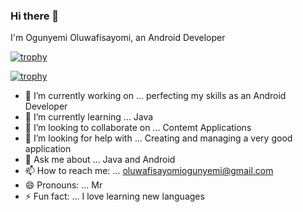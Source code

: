 ### Hi there 👋

  I'm Ogunyemi Oluwafisayomi, an Android Developer

[![trophy](https://github-profile-trophy.vercel.app/DroneCodes=ryo-ma)](https://github.com/ryo-ma/github-profile-trophy)

[![trophy](https://github-profile-trophy.vercel.app/DroneCodes=ryo-ma&theme=onedark)](https://github.com/ryo-ma/github-profile-trophy)


<!--
**DroneCodes/DroneCodes** is a ✨ _special_ ✨ repository because its `README.md` (this file) appears on your GitHub profile.
-->

- 🔭 I’m currently working on ... perfecting my skills as an Android Developer
- 🌱 I’m currently learning ... Java
- 👯 I’m looking to collaborate on ... Contemt Applications
- 🤔 I’m looking for help with ... Creating and managing a very good application
- 💬 Ask me about ... Java and Android
- 📫 How to reach me: ... oluwafisayomiogunyemi@gmail.com
- 😄 Pronouns: ... Mr
- ⚡ Fun fact: ... I love learning new languages

